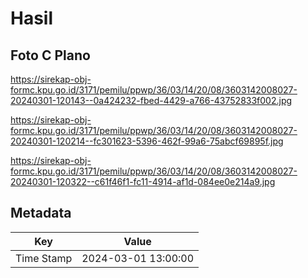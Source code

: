 # Hasil

## Foto C Plano

https://sirekap-obj-formc.kpu.go.id/3171/pemilu/ppwp/36/03/14/20/08/3603142008027-20240301-120143--0a424232-fbed-4429-a766-43752833f002.jpg

https://sirekap-obj-formc.kpu.go.id/3171/pemilu/ppwp/36/03/14/20/08/3603142008027-20240301-120214--fc301623-5396-462f-99a6-75abcf69895f.jpg

https://sirekap-obj-formc.kpu.go.id/3171/pemilu/ppwp/36/03/14/20/08/3603142008027-20240301-120322--c61f46f1-fc11-4914-af1d-084ee0e214a9.jpg


## Metadata

| Key        | Value               |
| ---------- | ------------------- |
| Time Stamp | 2024-03-01 13:00:00 |



